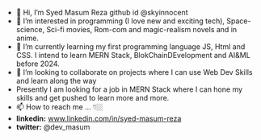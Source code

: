 - 👋 Hi, I’m  Syed Masum Reza github id @skyinnocent
- 👀 I’m interested in  programming (I love new and exciting tech), Space-science, Sci-fi movies, Rom-com and magic-realism novels and in anime.
- 🌱 I’m currently learning my first programming language JS, Html and CSS. I intend to learn MERN Stack, BlokChainDEvelopment and AI&ML before 2024.
- 💞️ I’m looking to collaborate on projects where I can use Web Dev Skills and learn along the way
- Presently I am looking for a job in MERN Stack where I can hone my skills and get pushed to learn more and more.
- 📫 How to reach me ... 👇🏼
- **linkedin:** www.linkedin.com/in/syed-masum-reza
- **twitter:** @dev_masum

<!---
skyinnocent/skyinnocent is a ✨ special ✨ repository because its `README.md` 
--->
